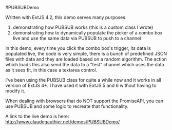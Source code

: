 #PUBSUBDemo

Written with ExtJS 4.2, this demo serves many purposes

1) demonstrating how PUBSUB works (this is a custom class I wrote)
2) demonstrating how to dynamically populate the picker of a combo box live and use the same data via PUBSUB to push to a channel 

In this demo, every time you click the combo box's trigger, its data is populated live, the code is very simple, there is a bunch of predefined JSON files with data and they are loaded based on a random algorithm.  The action which loads this also send the data to a "test" channel which uses the data as it sees fit, in this case a textarea control.

I've been using the PUBSUB class for quite a while now and it works in all version of ExtJS 4+.  I have used it with ExtJS 5 and 6 without having to modify it.

When dealing with browsers that do NOT support the PromiseAPI, you can use PUBSUB and some logic to recreate that functionality.

A link to the live demo is here: http://www.claudegauthier.net/demos/PUBSUBDemo/

